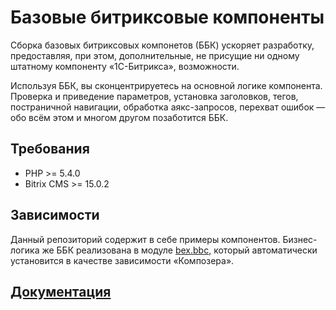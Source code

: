 # Базовые битриксовые компоненты

Сборка базовых битриксовых компонетов (ББК) ускоряет разработку, предоставляя, при этом, дополнительные, не присущие 
ни одному штатному компоненту «1С-Битрикса», возможности.

Используя ББК, вы сконцентрируетесь на основной логике компонента. Проверка и приведение параметров, установка 
заголовков, тегов, постраничной навигации, обработка аякс-запросов, перехват ошибок — обо всём этом и многом другом 
позаботится ББК.

## Требования

* PHP >= 5.4.0
* Bitrix CMS >= 15.0.2

## Зависимости

Данный репозиторий содержит в себе примеры компонентов. Бизнес-логика же ББК реализована в модуле 
[bex.bbc](https://github.com/bitrix-expert/bbc-module), который автоматически установится в качестве зависимости 
«Композера». 

## [Документация](http://bbc.bitrix.expert)
